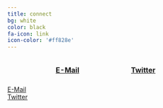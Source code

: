 ```yaml
---
title: connect
bg: white
color: black
fa-icon: link
icon-color: '#ff828e'
---
```


<style>
  table.connect {
    width: 100%;
    border-collapse:separate;
    border-spacing: 100px 5px;
  }
  
  td.connect {
    width: 50%;
    text-align: center;
  }
  
  td.title {
    text-align: center;
    font-weight: bold;
  }
</style>

<table class="connect">
  <tr>
    <td class="connect">
      <a href="mailto:bestpuckin@gmail.com">
         <span class="fa-stack subtlecircle" style="font-size:100px; background:rgba(255,130,142,0.1)">
           <i class="fa fa-circle fa-stack-2x text-white"></i>
           <i class="fa far fa-envelope fa-stack-1x fa-dg"></i>
         </span>
       </a>
    </td>
    <td class="connect">
      <a href="https://twitter.com/bestpuckin" target="_blank">
        <span class="fa-stack subtlecircle" style="font-size:100px; background:rgb(29,161,242,0.1)">
          <i class="fa fa-circle fa-stack-2x text-white"></i>
          <i class="fa fa-twitter fa-stack-1x text-blue"></i>
        </span>
      </a>
    </td>
  </tr>
  <tr>
    <td class="title"><a href="mailto:bestpuckin@gmail.com">E-Mail</a></td>
    <td class="title"><a href="https://twitter.com/bestpuckin" target="_blank">Twitter</a></td>
  </tr>
</table>

<div class="container mx-auto">
  <div class="row">
    <div class="col-lg-6">
      <div class="row">
        <a href="mailto:bestpuckin@gmail.com">
          <span class="fa-stack subtlecircle" style="font-size:100px; background:rgba(255,130,142,0.1)">
            <i class="fa fa-circle fa-stack-2x text-white"></i>
            <i class="fa far fa-envelope fa-stack-1x fa-dg"></i>
          </span>
        </a>
        <a href="mailto:bestpuckin@gmail.com">E-Mail</a>
      </div>
    </div>
    <div class="col-lg-6">
      <div class="row">
       <a href="https://twitter.com/bestpuckin" target="_blank">
          <span class="fa-stack subtlecircle" style="font-size:100px; background:rgb(29,161,242,0.1)">
            <i class="fa fa-circle fa-stack-2x text-white"></i>
            <i class="fa fa-twitter fa-stack-1x text-blue"></i>
          </span>
        </a>
        <a href="https://twitter.com/bestpuckin" target="_blank">Twitter</a>
      </div>  
    </div>
  </div>
</div>
